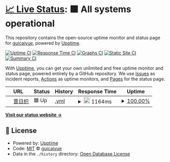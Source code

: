 # [📈 Live Status](https://guicai.work): <!--live status--> **🟩 All systems operational**

This repository contains the open-source uptime monitor and status page for [guicaiyue](https://guicai.work), powered by [Upptime](https://github.com/upptime/upptime).

[![Uptime CI](https://github.com/guicaiyue/uptime/workflows/Uptime%20CI/badge.svg)](https://github.com/guicaiyue/uptime/actions?query=workflow%3A%22Uptime+CI%22)
[![Response Time CI](https://github.com/guicaiyue/uptime/workflows/Response%20Time%20CI/badge.svg)](https://github.com/guicaiyue/uptime/actions?query=workflow%3A%22Response+Time+CI%22)
[![Graphs CI](https://github.com/guicaiyue/uptime/workflows/Graphs%20CI/badge.svg)](https://github.com/guicaiyue/uptime/actions?query=workflow%3A%22Graphs+CI%22)
[![Static Site CI](https://github.com/guicaiyue/uptime/workflows/Static%20Site%20CI/badge.svg)](https://github.com/guicaiyue/uptime/actions?query=workflow%3A%22Static+Site+CI%22)
[![Summary CI](https://github.com/guicaiyue/uptime/workflows/Summary%20CI/badge.svg)](https://github.com/guicaiyue/uptime/actions?query=workflow%3A%22Summary+CI%22)

With [Upptime](https://upptime.js.org), you can get your own unlimited and free uptime monitor and status page, powered entirely by a GitHub repository. We use [Issues](https://github.com/guicaiyue/uptime/issues) as incident reports, [Actions](https://github.com/guicaiyue/uptime/actions) as uptime monitors, and [Pages](https://guicai.work) for the status page.

<!--start: status pages-->
<!-- This summary is generated by Upptime (https://github.com/upptime/upptime) -->
<!-- Do not edit this manually, your changes will be overwritten -->
<!-- prettier-ignore -->
| URL | Status | History | Response Time | Uptime |
| --- | ------ | ------- | ------------- | ------ |
| <img alt="" src="https://favicons.githubusercontent.com/guicai.work" height="13"> [昔日织](https://guicai.work) | 🟩 Up | [.yml](https://github.com/guicaiyue/uptime/commits/HEAD/history/.yml) | <details><summary><img alt="Response time graph" src="./graphs//response-time-week.png" height="20"> 1164ms</summary><br><a href="https://guicaiyue.github.io/uptime/history/"><img alt="Response time 1273" src="https://img.shields.io/endpoint?url=https%3A%2F%2Fraw.githubusercontent.com%2Fguicaiyue%2Fuptime%2FHEAD%2Fapi%2F%2Fresponse-time.json"></a><br><a href="https://guicaiyue.github.io/uptime/history/"><img alt="24-hour response time 1331" src="https://img.shields.io/endpoint?url=https%3A%2F%2Fraw.githubusercontent.com%2Fguicaiyue%2Fuptime%2FHEAD%2Fapi%2F%2Fresponse-time-day.json"></a><br><a href="https://guicaiyue.github.io/uptime/history/"><img alt="7-day response time 1164" src="https://img.shields.io/endpoint?url=https%3A%2F%2Fraw.githubusercontent.com%2Fguicaiyue%2Fuptime%2FHEAD%2Fapi%2F%2Fresponse-time-week.json"></a><br><a href="https://guicaiyue.github.io/uptime/history/"><img alt="30-day response time 1273" src="https://img.shields.io/endpoint?url=https%3A%2F%2Fraw.githubusercontent.com%2Fguicaiyue%2Fuptime%2FHEAD%2Fapi%2F%2Fresponse-time-month.json"></a><br><a href="https://guicaiyue.github.io/uptime/history/"><img alt="1-year response time 1273" src="https://img.shields.io/endpoint?url=https%3A%2F%2Fraw.githubusercontent.com%2Fguicaiyue%2Fuptime%2FHEAD%2Fapi%2F%2Fresponse-time-year.json"></a></details> | <details><summary><a href="https://guicaiyue.github.io/uptime/history/">100.00%</a></summary><a href="https://guicaiyue.github.io/uptime/history/"><img alt="All-time uptime 100.00%" src="https://img.shields.io/endpoint?url=https%3A%2F%2Fraw.githubusercontent.com%2Fguicaiyue%2Fuptime%2FHEAD%2Fapi%2F%2Fuptime.json"></a><br><a href="https://guicaiyue.github.io/uptime/history/"><img alt="24-hour uptime 100.00%" src="https://img.shields.io/endpoint?url=https%3A%2F%2Fraw.githubusercontent.com%2Fguicaiyue%2Fuptime%2FHEAD%2Fapi%2F%2Fuptime-day.json"></a><br><a href="https://guicaiyue.github.io/uptime/history/"><img alt="7-day uptime 100.00%" src="https://img.shields.io/endpoint?url=https%3A%2F%2Fraw.githubusercontent.com%2Fguicaiyue%2Fuptime%2FHEAD%2Fapi%2F%2Fuptime-week.json"></a><br><a href="https://guicaiyue.github.io/uptime/history/"><img alt="30-day uptime 100.00%" src="https://img.shields.io/endpoint?url=https%3A%2F%2Fraw.githubusercontent.com%2Fguicaiyue%2Fuptime%2FHEAD%2Fapi%2F%2Fuptime-month.json"></a><br><a href="https://guicaiyue.github.io/uptime/history/"><img alt="1-year uptime 100.00%" src="https://img.shields.io/endpoint?url=https%3A%2F%2Fraw.githubusercontent.com%2Fguicaiyue%2Fuptime%2FHEAD%2Fapi%2F%2Fuptime-year.json"></a></details>

<!--end: status pages-->

[**Visit our status website →**](https://guicai.work)

## 📄 License

- Powered by: [Upptime](https://github.com/upptime/upptime)
- Code: [MIT](./LICENSE) © [guicaiyue](https://guicai.work)
- Data in the `./history` directory: [Open Database License](https://opendatacommons.org/licenses/odbl/1-0/)

